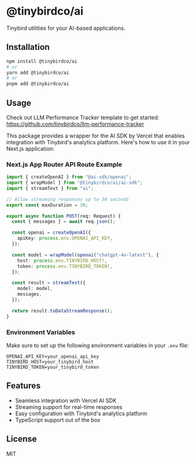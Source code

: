 # @tinybirdco/ai

Tinybird utilities for your AI-based applications.

## Installation

```bash
npm install @tinybirdco/ai
# or
yarn add @tinybirdco/ai
# or
pnpm add @tinybirdco/ai
```

## Usage

Check out LLM Performance Tracker template to get started: https://github.com/tinybirdco/llm-performance-tracker

This package provides a wrapper for the AI SDK by Vercel that enables integration with Tinybird's analytics platform. Here's how to use it in your Next.js application:

### Next.js App Router API Route Example

```typescript
import { createOpenAI } from "@ai-sdk/openai";
import { wrapModel } from "@tinybirdco/ai/ai-sdk";
import { streamText } from "ai";

// Allow streaming responses up to 30 seconds
export const maxDuration = 30;

export async function POST(req: Request) {
  const { messages } = await req.json();

  const openai = createOpenAI({
    apiKey: process.env.OPENAI_API_KEY,
  });

  const model = wrapModel(openai("chatgpt-4o-latest"), {
    host: process.env.TINYBIRD_HOST!,
    token: process.env.TINYBIRD_TOKEN!,
  });

  const result = streamText({
    model: model,
    messages,
  });

  return result.toDataStreamResponse();
}
```

### Environment Variables

Make sure to set up the following environment variables in your `.env` file:

```env
OPENAI_API_KEY=your_openai_api_key
TINYBIRD_HOST=your_tinybird_host
TINYBIRD_TOKEN=your_tinybird_token
```

## Features

- Seamless integration with Vercel AI SDK
- Streaming support for real-time responses
- Easy configuration with Tinybird's analytics platform
- TypeScript support out of the box

## License

MIT

